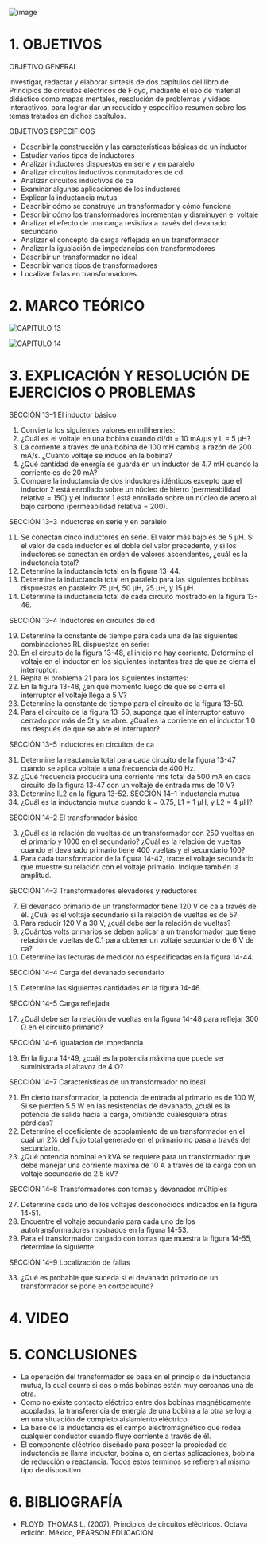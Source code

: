 ![image](https://user-images.githubusercontent.com/105056762/217706566-44fca332-fe88-40a0-99bb-4906244dc662.png)

# 1. OBJETIVOS

OBJETIVO GENERAL

Investigar, redactar y elaborar síntesis de dos capítulos del libro de Principios de circuitos eléctricos de Floyd, mediante el uso de material didáctico como mapas mentales, resolución de problemas y videos interactivos, para lograr dar un reducido y especifico resumen sobre los temas tratados en dichos capítulos.

OBJETIVOS ESPECIFICOS

- Describir la construcción y las características básicas de un inductor
- Estudiar varios tipos de inductores 
- Analizar inductores dispuestos en serie y en paralelo 
- Analizar circuitos inductivos conmutadores de cd 
- Analizar circuitos inductivos de ca 
- Examinar algunas aplicaciones de los inductores
- Explicar la inductancia mutua
- Describir cómo se construye un transformador y cómo funciona
- Describir cómo los transformadores incrementan y disminuyen el voltaje
- Analizar el efecto de una carga resistiva a través del devanado secundario
- Analizar el concepto de carga reflejada en un transformador
- Analizar la igualación de impedancias con transformadores
- Describir un transformador no ideal
- Describir varios tipos de transformadores
- Localizar fallas en transformadores

# 2. MARCO TEÓRICO

![CAPITULO 13](https://user-images.githubusercontent.com/105056762/217707118-6fe5f422-599d-4f9b-9ba1-f4610dc8c44f.png)

![CAPITULO 14](https://user-images.githubusercontent.com/105056762/217707168-ccbbda7b-3f4d-46ef-a880-8e75c50f0f64.png)

# 3. EXPLICACIÓN Y RESOLUCIÓN DE EJERCICIOS O PROBLEMAS

SECCIÓN 13–1 El inductor básico

1. Convierta los siguientes valores en milihenries:
3. ¿Cuál es el voltaje en una bobina cuando di/dt = 10 mA/µs y L = 5 µH?
5. La corriente a través de una bobina de 100 mH cambia a razón de 200 mA/s. ¿Cuánto voltaje se induce en la bobina?
7. ¿Qué cantidad de energía se guarda en un inductor de 4.7 mH cuando la corriente es de 20 mA?
9. Compare la inductancia de dos inductores idénticos excepto que el inductor 2 está enrollado sobre un núcleo de hierro (permeabilidad relativa = 150) y el inductor 1 está enrollado sobre un núcleo de acero al bajo carbono (permeabilidad relativa = 200).

SECCIÓN 13–3 Inductores en serie y en paralelo

11. Se conectan cinco inductores en serie. El valor más bajo es de 5 µH. Si el valor de cada inductor es el doble del valor precedente, y si los inductores se conectan en orden de valores ascendentes, ¿cuál es la inductancia total?
13. Determine la inductancia total en la figura 13-44. 
15. Determine la inductancia total en paralelo para las siguientes bobinas dispuestas en paralelo: 75 µH, 50 µH, 25 µH, y 15 µH.
17. Determine la inductancia total de cada circuito mostrado en la figura 13-46.

SECCIÓN 13–4 Inductores en circuitos de cd

19. Determine la constante de tiempo para cada una de las siguientes combinaciones RL dispuestas en serie:
21. En el circuito de la figura 13-48, al inicio no hay corriente. Determine el voltaje en el inductor en los siguientes instantes tras de que se cierra el interruptor:
23. Repita el problema 21 para los siguientes instantes:
25. En la figura 13-48, ¿en qué momento luego de que se cierra el interruptor el voltaje llega a 5 V?
27. Determine la constante de tiempo para el circuito de la figura 13-50.
29. Para el circuito de la figura 13-50, suponga que el interruptor estuvo cerrado por más de 5t y se abre. ¿Cuál es la corriente en el inductor 1.0 ms después de que se abre el interruptor?

SECCIÓN 13–5 Inductores en circuitos de ca

31. Determine la reactancia total para cada circuito de la figura 13-47 cuando se aplica voltaje a una frecuencia de 400 Hz.
33. ¿Qué frecuencia producirá una corriente rms total de 500 mA en cada circuito de la figura 13-47 con un voltaje de entrada rms de 10 V?
35. Determine IL2 en la figura 13-52.
SECCIÓN 14–1 Inductancia mutua
1. ¿Cuál es la inductancia mutua cuando k = 0.75, L1 = 1 µH, y L2 = 4 µH?

SECCIÓN 14–2 El transformador básico

3. ¿Cuál es la relación de vueltas de un transformador con 250 vueltas en el primario y 1000 en el secundario? ¿Cuál es la relación de vueltas cuando el devanado primario tiene 400 vueltas y el secundario 100?
5. Para cada transformador de la figura 14-42, trace el voltaje secundario que muestre su relación con el voltaje primario. Indique también la amplitud.

SECCIÓN 14–3 Transformadores elevadores y reductores

7. El devanado primario de un transformador tiene 120 V de ca a través de él. ¿Cuál es el voltaje secundario si la relación de vueltas es de 5?
9. Para reducir 120 V a 30 V, ¿cuál debe ser la relación de vueltas?
11. ¿Cuántos volts primarios se deben aplicar a un transformador que tiene relación de vueltas de 0.1 para obtener un voltaje secundario de 6 V de ca?
13. Determine las lecturas de medidor no especificadas en la figura 14-44.

SECCIÓN 14–4 Carga del devanado secundario

15. Determine las siguientes cantidades en la figura 14-46.

SECCIÓN 14–5 Carga reflejada

17. ¿Cuál debe ser la relación de vueltas en la figura 14-48 para reflejar 300 Ω en el circuito primario?

SECCIÓN 14–6 Igualación de impedancia

19. En la figura 14-49, ¿cuál es la potencia máxima que puede ser suministrada al altavoz de 4 Ω?

SECCIÓN 14–7 Características de un transformador no ideal

21. En cierto transformador, la potencia de entrada al primario es de 100 W, Si se pierden 5.5 W en las resistencias de devanado, ¿cuál es la potencia de salida hacia la carga, omitiendo cualesquiera otras pérdidas?
23. Determine el coeficiente de acoplamiento de un transformador en el cual un 2% del flujo total generado en el primario no pasa a través del secundario.
25. ¿Qué potencia nominal en kVA se requiere para un transformador que debe manejar una corriente máxima de 10 A a través de la carga con un voltaje secundario de 2.5 kV?

SECCIÓN 14–8 Transformadores con tomas y devanados múltiples

27. Determine cada uno de los voltajes desconocidos indicados en la figura 14-51.
29. Encuentre el voltaje secundario para cada uno de los autotransformadores mostrados en la figura 14-53.
31. Para el transformador cargado con tomas que muestra la figura 14-55, determine lo siguiente:

SECCIÓN 14–9 Localización de fallas

33. ¿Qué es probable que suceda si el devanado primario de un transformador se pone en cortocircuito?

# 4. VIDEO

# 5. CONCLUSIONES

- La operación del transformador se basa en el principio de inductancia mutua, la cual ocurre si dos o más bobinas están muy cercanas una de otra.
- Como no existe contacto eléctrico entre dos bobinas magnéticamente acopladas, la transferencia de energía de una bobina a la otra se logra en una situación de completo aislamiento eléctrico.
- La base de la inductancia es el campo electromagnético que rodea cualquier conductor cuando fluye corriente a través de él.
- El componente eléctrico diseñado para poseer la propiedad de inductancia se llama inductor, bobina o, en ciertas aplicaciones, bobina de reducción o reactancia. Todos estos términos se refieren al mismo tipo de dispositivo.

# 6. BIBLIOGRAFÍA

- FLOYD, THOMAS L. (2007). Principios de circuitos eléctricos. Octava edición. México, PEARSON EDUCACIÓN
